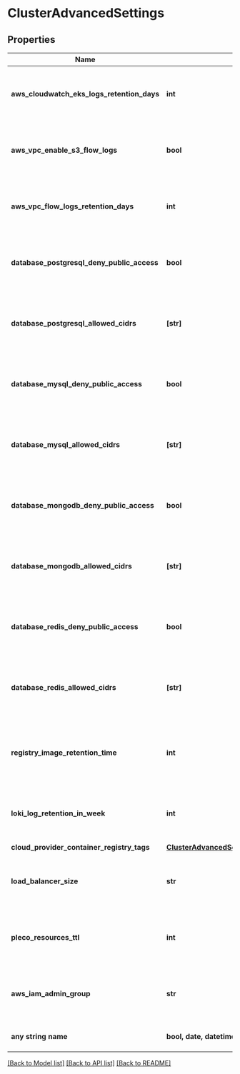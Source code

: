 # ClusterAdvancedSettings


## Properties
Name | Type | Description | Notes
------------ | ------------- | ------------- | -------------
**aws_cloudwatch_eks_logs_retention_days** | **int** | Set the number of retention days for EKS Cloudwatch logs | [optional]  if omitted the server will use the default value of 90
**aws_vpc_enable_s3_flow_logs** | **bool** | Enable flow logs for on the VPC and store them in an S3 bucket | [optional]  if omitted the server will use the default value of False
**aws_vpc_flow_logs_retention_days** | **int** | Set the number of retention days for flow logs. Disable with value \&quot;0\&quot; | [optional]  if omitted the server will use the default value of 365
**database_postgresql_deny_public_access** | **bool** | Deny public access to any PostgreSQL database | [optional]  if omitted the server will use the default value of False
**database_postgresql_allowed_cidrs** | **[str]** | List of CIDRs allowed to access the PostgreSQL database | [optional]  if omitted the server will use the default value of ["0.0.0.0/0"]
**database_mysql_deny_public_access** | **bool** | Deny public access to any MySql database | [optional]  if omitted the server will use the default value of False
**database_mysql_allowed_cidrs** | **[str]** | List of CIDRs allowed to access the MySql database | [optional]  if omitted the server will use the default value of ["0.0.0.0/0"]
**database_mongodb_deny_public_access** | **bool** | Deny public access to any MongoDB/DocumentDB database | [optional]  if omitted the server will use the default value of False
**database_mongodb_allowed_cidrs** | **[str]** | List of CIDRs allowed to access the MongoDB/DocumentDB database | [optional]  if omitted the server will use the default value of ["0.0.0.0/0"]
**database_redis_deny_public_access** | **bool** | Deny public access to any Redis database | [optional]  if omitted the server will use the default value of False
**database_redis_allowed_cidrs** | **[str]** | List of CIDRs allowed to access the Redis database | [optional]  if omitted the server will use the default value of ["0.0.0.0/0"]
**registry_image_retention_time** | **int** | Configure the number of seconds before cleaning images in the registry | [optional]  if omitted the server will use the default value of 31536000
**loki_log_retention_in_week** | **int** | For how long in week loki is going to keep logs of your applications | [optional]  if omitted the server will use the default value of 12
**cloud_provider_container_registry_tags** | [**ClusterAdvancedSettingsCloudProviderContainerRegistryTags**](ClusterAdvancedSettingsCloudProviderContainerRegistryTags.md) |  | [optional] 
**load_balancer_size** | **str** | Select the size of the main load_balancer (only effective for Scaleway) | [optional]  if omitted the server will use the default value of "lb-s"
**pleco_resources_ttl** | **int** |  | [optional]  if omitted the server will use the default value of -1
**aws_iam_admin_group** | **str** | AWS IAM group name with cluster access | [optional]  if omitted the server will use the default value of "Admins"
**any string name** | **bool, date, datetime, dict, float, int, list, str, none_type** | any string name can be used but the value must be the correct type | [optional]

[[Back to Model list]](../README.md#documentation-for-models) [[Back to API list]](../README.md#documentation-for-api-endpoints) [[Back to README]](../README.md)


